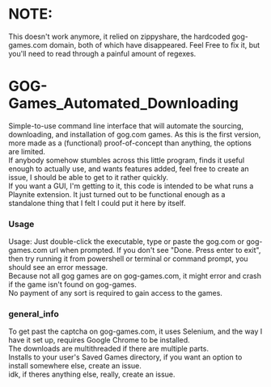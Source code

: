 # NOTE:
This doesn't work anymore, it relied on zippyshare, the hardcoded gog-games.com domain, both of which have disappeared. Feel Free to fix it, but you'll need to read through a painful amount of regexes.

# GOG-Games_Automated_Downloading
Simple-to-use command line interface that will automate the sourcing, downloading, and installation of gog.com games. As this is the first version, more made as a (functional) proof-of-concept than anything, the options are limited.        
If anybody somehow stumbles across this little program, finds it useful enough to actually use, and wants features added, feel free to create an issue, I should be able to get to it rather quickly.      
If you want a GUI, I'm getting to it, this code is intended to be what runs a Playnite extension. It just turned out to be functional enough as a standalone thing that I felt I could put it here by itself.      

### Usage
Usage: Just double-click the executable, type or paste the gog.com or gog-games.com url when prompted. If you don't see "Done. Press enter to exit", then try running it from powershell or terminal or command prompt, you should see an error message.    
Because not all gog games are on gog-games.com, it might error and crash if the game isn't found on gog-games.           
No payment of any sort is required to gain access to the games.    

### general_info
To get past the captcha on gog-games.com, it uses Selenium, and the way I have it set up, requires Google Chrome to be installed.     
The downloads are multithreaded if there are multiple parts.        
Installs to your user's Saved Games directory, if you want an option to install somewhere else, create an issue.      
idk, if theres anything else, really, create an issue.
